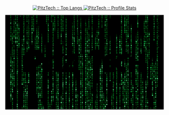 <div align="center">
  <a href="https://github.com/PitzTech">
  <img height="180em" src="https://github-readme-stats.vercel.app/api/top-langs/?username=PitzTech&langs_count=8&theme=chartreuse-dark&layout=compact&hide=jupyter%20notebook&hide_border" alt="PitzTech :: Top Langs" />
  <img height="180em" src="https://github-readme-stats.vercel.app/api?username=PitzTech&show_icons=true&theme=chartreuse-dark&count_private=true&include_all_commits=true" alt="PitzTech :: Profile Stats" />
</div>

<p align="center"><img src=".github/PitzTechCoverGif.gif" alt="Synthwave" height="300em" width="795em"></p>
